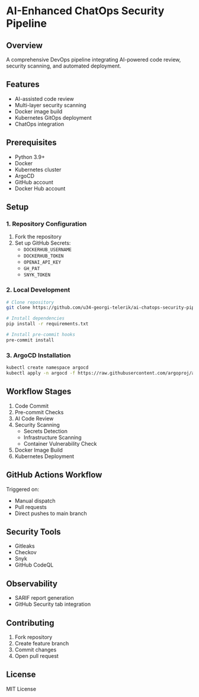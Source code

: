 # AI-Enhanced ChatOps Security Pipeline

## Overview

A comprehensive DevOps pipeline integrating AI-powered code review, security scanning, and automated deployment.

## Features

- AI-assisted code review
- Multi-layer security scanning
- Docker image build
- Kubernetes GitOps deployment
- ChatOps integration

## Prerequisites

- Python 3.9+
- Docker
- Kubernetes cluster
- ArgoCD
- GitHub account
- Docker Hub account

## Setup

### 1. Repository Configuration

1. Fork the repository
2. Set up GitHub Secrets:
   - `DOCKERHUB_USERNAME`
   - `DOCKERHUB_TOKEN`
   - `OPENAI_API_KEY`
   - `GH_PAT`
   - `SNYK_TOKEN`

### 2. Local Development

```bash
# Clone repository
git clone https://github.com/u34-georgi-telerik/ai-chatops-security-pipeline.git

# Install dependencies
pip install -r requirements.txt

# Install pre-commit hooks
pre-commit install
```

### 3. ArgoCD Installation

```bash
kubectl create namespace argocd
kubectl apply -n argocd -f https://raw.githubusercontent.com/argoproj/argo-cd/stable/manifests/install.yaml
```

## Workflow Stages

1. Code Commit
2. Pre-commit Checks
3. AI Code Review
4. Security Scanning
   - Secrets Detection
   - Infrastructure Scanning
   - Container Vulnerability Check
5. Docker Image Build
6. Kubernetes Deployment

## GitHub Actions Workflow

Triggered on:

- Manual dispatch
- Pull requests
- Direct pushes to main branch

## Security Tools

- Gitleaks
- Checkov
- Snyk
- GitHub CodeQL

## Observability

- SARIF report generation
- GitHub Security tab integration

## Contributing

1. Fork repository
2. Create feature branch
3. Commit changes
4. Open pull request

## License

MIT License
